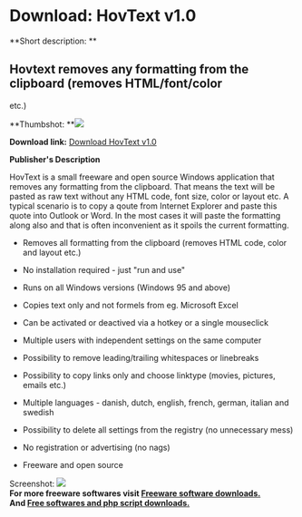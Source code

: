 # Download: HovText v1.0

**Short description: **

## Hovtext removes any formatting from the clipboard (removes HTML/font/color
etc.)

  
**Thumbshot: **![](http://www.freewarefiles.com/screenshot/hovtext_md.gif)   
  
**Download link:** [Download HovText v1.0](http://freesoftwares.boysofts.com/HovText-V_program_8842.html)  
  

**Publisher's Description**  
  

HovText is a small freeware and open source Windows application that removes
any formatting from the clipboard. That means the text will be pasted as raw
text without any HTML code, font size, color or layout etc. A typical scenario
is to copy a qoute from Internet Explorer and paste this quote into Outlook or
Word. In the most cases it will paste the formatting along also and that is
often inconvenient as it spoils the current formatting.

  * Removes all formatting from the clipboard (removes HTML code, color and layout etc.)  

  * No installation required - just \"run and use\"  

  * Runs on all Windows versions (Windows 95 and above)  

  * Copies text only and not formels from eg. Microsoft Excel  

  * Can be activated or deactived via a hotkey or a single mouseclick  

  * Multiple users with independent settings on the same computer  

  * Possibility to remove leading/trailing whitespaces or linebreaks  

  * Possibility to copy links only and choose linktype (movies, pictures, emails etc.)  

  * Multiple languages - danish, dutch, english, french, german, italian and swedish  

  * Possibility to delete all settings from the registry (no unnecessary mess)  

  * No registration or advertising (no nags)  

  * Freeware and open source  

  
  
Screenshot: ![](http://www.freewarefiles.com/screenshot/hovtext.gif)  
**For more freeware softwares visit [Freeware software downloads.](http://freesoftwares.boysofts.com/)**   
**And [Free softwares and php script downloads.](http://www.boysofts.com/)**

